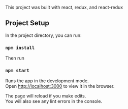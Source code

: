 This project was built with react, redux,  and react-redux
## Project Setup

In the project directory, you can run:

### `npm install`

Then run 

### `npm start`

Runs the app in the development mode.<br />
Open [http://localhost:3000](http://localhost:3000) to view it in the browser.

The page will reload if you make edits.<br />
You will also see any lint errors in the console.

